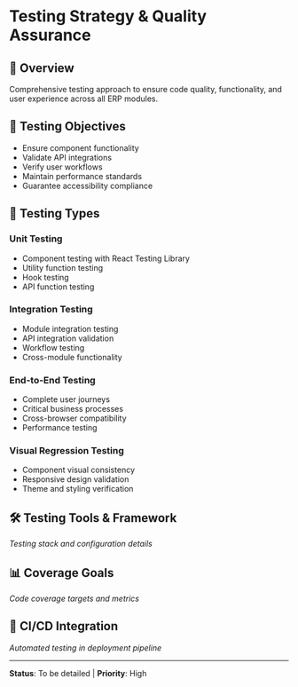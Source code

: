 # Testing Strategy & Quality Assurance

## 🧪 Overview
Comprehensive testing approach to ensure code quality, functionality, and user experience across all ERP modules.

## 🎯 Testing Objectives
- Ensure component functionality
- Validate API integrations
- Verify user workflows
- Maintain performance standards
- Guarantee accessibility compliance

## 🔬 Testing Types

### **Unit Testing**
- Component testing with React Testing Library
- Utility function testing
- Hook testing
- API function testing

### **Integration Testing**
- Module integration testing
- API integration validation
- Workflow testing
- Cross-module functionality

### **End-to-End Testing**
- Complete user journeys
- Critical business processes
- Cross-browser compatibility
- Performance testing

### **Visual Regression Testing**
- Component visual consistency
- Responsive design validation
- Theme and styling verification

## 🛠️ Testing Tools & Framework
*Testing stack and configuration details*

## 📊 Coverage Goals
*Code coverage targets and metrics*

## 🚀 CI/CD Integration
*Automated testing in deployment pipeline*

---

**Status**: To be detailed | **Priority**: High
